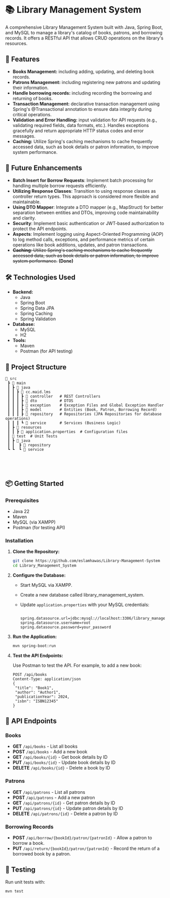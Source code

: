 # 📚 Library Management System

A comprehensive Library Management System built with Java, Spring Boot, and MySQL to manage a library's catalog of books, patrons, and borrowing records. It offers a RESTful API that allows CRUD operations on the library's resources.

## 🚀 Features

- **Books Management:** including adding, updating, and deleting book records.
- **Patrons Management:** including registering new patrons and updating their information.
- **Handle borrowing records:** including recording the borrowing and returning of books.
- **Transaction Management:** declarative transaction management using Spring's @Transactional annotation to ensure data integrity during critical operations.
- **Validation and Error Handling:** input validation for API requests (e.g., validating required fields, data formats, etc.).
   Handles exceptions gracefully and return appropriate HTTP status codes and error messages.
- **Caching:** Utilize Spring's caching mechanisms to cache frequently accessed data, such as book details or patron information, to improve system performance.

## 🎯 Future Enhancements

- **Batch Insert for Borrow Requests**: Implement batch processing for handling multiple borrow requests efficiently.
- **Utilizing Response Classes**: Transition to using response classes as controller return types. This approach is considered more flexible and maintainable.
- **Using DTO Mapper**: Integrate a DTO mapper (e.g., MapStruct) for better separation between entities and DTOs, improving code maintainability and clarity.
- **Security**: Implement basic authentication or JWT-based authorization to protect the API endpoints.
- **Aspects**: Implement logging using Aspect-Oriented Programming (AOP) to log method calls, exceptions, and performance metrics of certain operations like book additions, updates, and patron transactions.
- ~~**Caching**: Utilize Spring's caching mechanisms to cache frequently accessed data, such as book details or patron information, to improve system performance.~~ **(Done)**



## 🛠️ Technologies Used

- **Backend:**
    - Java
    - Spring Boot
    - Spring Data JPA
    - Spring Caching
    - Spring Validation
- **Database:**
    - MySQL
    - H2
- **Tools:**
    - Maven
    - Postman (for API testing)

## 📖 Project Structure

```plaintext
📁 src
 ┣ 📂 main
 ┃ ┣ 📂 java
 ┃ ┃ ┣ 📂 cc.maid.lms
 ┃ ┃ ┃ ┣ 📂 controller   # REST Controllers
 ┃ ┃ ┃ ┣ 📂 dto          # DTOS
 ┃ ┃ ┃ ┣ 📂 exception    # Exception Files and Global Exception Handler
 ┃ ┃ ┃ ┣ 📂 model        # Entities (Book, Patron, Borrowing Record)
 ┃ ┃ ┃ ┣ 📂 repository   # Repositories (JPA Repositories for database operations)
 ┃ ┃ ┃ ┗ 📂 service      # Services (Business Logic)
 ┃ ┣ 📂 resources
 ┃ ┃ ┣ 📜 application.properties  # Configuration files
 ┃ 📁 test  # Unit Tests
 ┃ ┣ 📂 java
 ┃ ┃  ┣ 📂 repository 
 ┗ ┗  ┗ 📂 service    





```
## 📦 Getting Started

### Prerequisites

* Java 22
* Maven
* MySQL (via XAMPP)
* Postman (for testing API)

### Installation

1. **Clone the Repository:**

   ```bash
   git clone https://github.com/eslamhawas/Library-Management-System
   cd Library_Management_System

2. **Configure the Database:**

    * Start MySQL via XAMPP.
    * Create a new database called library_management_system.
    * Update `application.properties` with your MySQL credentials:

      ```properties
      
      spring.datasource.url=jdbc:mysql://localhost:3306/library_management_system
      spring.datasource.username=root
      spring.datasource.password=your_password
      ```
3. **Run the Application:**
    ```bash
    mvn spring-boot:run
   ```
4. **Test the API Endpoints:**

   Use Postman to test the API. For example, to add a new book:

   ```http
   POST /api/books
   Content-Type: application/json
   {
    "title": "Book1",
    "author": "Author1",
    "publicationYear": 2024,
    "isbn": "ISBN12345"
   }
   ```

## 🔗 API Endpoints

### Books

- **GET** `/api/books` - List all books
- **POST** `/api/books` - Add a new book
- **GET** `/api/books/{id}` - Get book details by ID
- **PUT** `/api/books/{id}` - Update book details by ID
- **DELETE** `/api/books/{id}` - Delete a book by ID

### Patrons

- **GET** `/api/patrons` - List all patrons
- **POST** `/api/patrons` - Add a new patron
- **GET** `/api/patrons/{id}` - Get patron details by ID
- **PUT** `/api/patrons/{id}` - Update patron details by ID
- **DELETE** `/api/patrons/{id}` - Delete a patron by ID

### Borrowing Records

- **POST** `/api/borrow/{bookId}/patron/{patronId}` - Allow a patron to borrow a book.
- **PUT** `/api/return/{bookId}/patron/{patronId}` - Record the return of a borrowed book by a patron.

## 🧪 Testing

Run unit tests with:

```bash
mvn test
```

